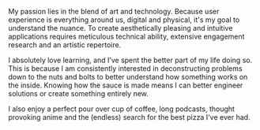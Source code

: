 My passion lies in the blend of art and technology. Because user experience is everything around us, digital and physical, it's my goal to understand the nuance. To create aesthetically pleasing and intuitive applications requires meticulous technical ability, extensive engagement research and an artistic repertoire.

I absolutely love learning, and I’ve spent the better part of my life doing so. This is because I am consistently interested in deconstructing problems down to the nuts and bolts to better understand how something works on the inside. Knowing how the sauce is made means I can better engineer solutions or create something entirely new.

I also enjoy a perfect pour over cup of coffee, long podcasts, thought provoking anime and the (endless) search for the best pizza I've ever had.